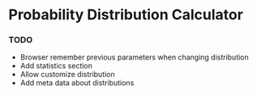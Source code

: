 # Probability Distribution Calculator

### TODO
- Browser remember previous parameters when changing distribution
- Add statistics section
- Allow customize distribution
- Add meta data about distributions